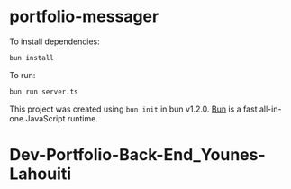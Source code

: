 # portfolio-messager

To install dependencies:

```bash
bun install
```

To run:

```bash
bun run server.ts
```

This project was created using `bun init` in bun v1.2.0. [Bun](https://bun.sh) is a fast all-in-one JavaScript runtime.
# Dev-Portfolio-Back-End_Younes-Lahouiti
